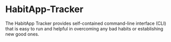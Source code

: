 # HabitApp-Tracker
The HabitApp Tracker provides self-contained command-line interface (CLI) that is easy to run and helpful in overcoming any bad habits or establishing new good ones.  
